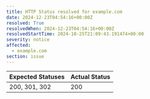 ```yaml
---
title: HTTP Status resolved for example.com
date: 2024-12-23T04:54:16+00:00Z
resolved: True
resolvedWhen: 2024-12-23T04:54:16+00:00Z
resolvedStartTime: 2024-10-25T21:09:43.191474+00:00
severity: notice
affected:
  - example.com
section: issue
---
```


| Expected Statuses | Actual Status  |
|-------------------|----------------|
| 200, 301, 302 | 200 |
